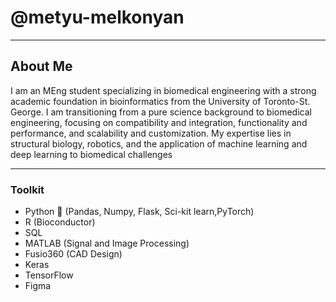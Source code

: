 # @metyu-melkonyan
---
## About Me

I am an MEng student specializing in biomedical engineering with a strong academic foundation in bioinformatics from the University of Toronto-St. George. I am transitioning from a pure science background to biomedical engineering, focusing on compatibility and integration, functionality and performance, and scalability and customization. My expertise lies in structural biology, robotics, and the application of machine learning and deep learning to biomedical challenges

---

###  Toolkit

* Python 🐍 (Pandas, Numpy, Flask, Sci-kit learn,PyTorch)
* R (Bioconductor)
* SQL
* MATLAB (Signal and Image Processing)
* Fusio360 (CAD Design)
* Keras
* TensorFlow
* Figma
